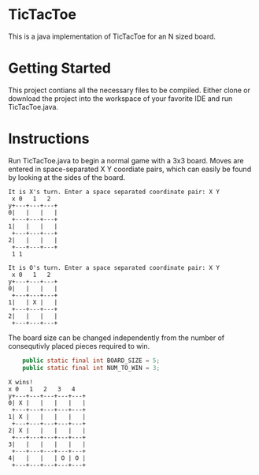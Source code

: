 # TicTacToe
This is a java implementation of TicTacToe for an N sized board. 

# Getting Started
This project contians all the necessary files to be compiled. Either clone or download the project into the workspace of your favorite IDE and run TicTacToe.java.

# Instructions
Run TicTacToe.java to begin a normal game with a 3x3 board. Moves are entered in space-separated X Y coordiate pairs, which can easily be found by looking at the sides of the board.

	It is X's turn. Enter a space separated coordinate pair: X Y
	 x 0   1   2  
	y+---+---+---+
	0|   |   |   |
	 +---+---+---+
	1|   |   |   |
	 +---+---+---+
	2|   |   |   |
	 +---+---+---+
	 1 1
   
	It is O's turn. Enter a space separated coordinate pair: X Y
	 x 0   1   2  
	y+---+---+---+
	0|   |   |   |
	 +---+---+---+
	1|   | X |   |
	 +---+---+---+
	2|   |   |   |
	 +---+---+---+

The board size can be changed independently from the number of consequtivly placed pieces required to win.
```java
	public static final int BOARD_SIZE = 5;
	public static final int NUM_TO_WIN = 3;
```
	X wins!
	x 0   1   2   3   4  
	y+---+---+---+---+---+
	0| X |   |   |   |   |
	 +---+---+---+---+---+
	1| X |   |   |   |   |
	 +---+---+---+---+---+
	2| X |   |   |   |   |
	 +---+---+---+---+---+
	3|   |   |   |   |   |
	 +---+---+---+---+---+
	4|   |   |   | O | O |
	 +---+---+---+---+---+
